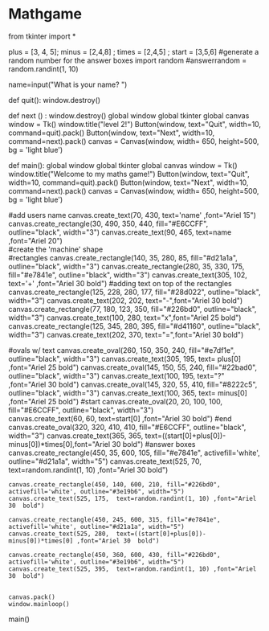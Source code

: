 # Mathgame
from tkinter import *

plus = [3, 4, 5];
minus = [2,4,8] ;
times = [2,4,5] ;
start = [3,5,6]
#generate a random number for the answer boxes
import random
#answerrandom = random.randint(1, 10)

name=input("What is your name? ")

def quit():
    window.destroy()

    
def next () :
    window.destroy()
    global window
    global tkinter
    global canvas
    window = Tk()
    window.title("level 2!")
    Button(window, text="Quit",  width=10, command=quit).pack()
    Button(window, text="Next",  width=10, command=next).pack()
    canvas = Canvas(window, width= 650, height=500, bg = 'light blue')

def main():
    global window
    global tkinter
    global canvas
    window = Tk()
    window.title("Welcome to my maths game!")
    Button(window, text="Quit",  width=10, command=quit).pack()
    Button(window, text="Next",  width=10, command=next).pack()
    canvas = Canvas(window, width= 650, height=500, bg = 'light blue')

#add users name
    canvas.create_text(70, 430,  text='name' ,font="Ariel 15")
    canvas.create_rectangle(30, 490, 350, 440, fill="#E6CCFF", outline="black", width="3")
    canvas.create_text(90, 465,  text=name ,font="Ariel 20")    
#create the 'machine' shape       
#rectangles
    canvas.create_rectangle(140, 35, 280, 85, fill="#d21a1a", outline="black", width="3")
    canvas.create_rectangle(280, 35, 330, 175, fill="#e7841e", outline="black", width="3")
    canvas.create_text(305, 102,  text='+' ,font="Ariel 30  bold")
#adding text on top of the rectangles
    canvas.create_rectangle(125, 228, 280, 177, fill="#28d022", outline="black", width="3")
    canvas.create_text(202, 202,  text="-",font="Ariel 30  bold")
    canvas.create_rectangle(77, 180, 123, 350, fill="#226bd0", outline="black", width="3")
    canvas.create_text(100, 280,  text="x",font="Ariel 25  bold")
    canvas.create_rectangle(125, 345, 280, 395, fill="#d41160", outline="black", width="3")
    canvas.create_text(202, 370, text="=",font="Ariel 30  bold")
    
#ovals w/ text
    canvas.create_oval(260, 150, 350, 240, fill="#e7df1e", outline="black", width="3")
    canvas.create_text(305, 195,  text= plus[0] ,font="Ariel 25  bold")
    canvas.create_oval(145, 150, 55, 240, fill="#22bad0", outline="black", width="3")
    canvas.create_text(100, 195,  text="?" ,font="Ariel 30  bold")
    canvas.create_oval(145, 320, 55, 410, fill="#8222c5", outline="black", width="3")
    canvas.create_text(100, 365, text= minus[0] ,font="Ariel 25  bold")
#start
    canvas.create_oval(20, 20, 100, 100, fill="#E6CCFF", outline="black", width="3")        
    canvas.create_text(60, 60,  text=start[0] ,font="Ariel 30  bold")
#end
    canvas.create_oval(320, 320, 410, 410, fill="#E6CCFF", outline="black", width="3")
    canvas.create_text(365, 365,  text=((start[0]+plus[0])-minus[0])*times[0],font="Ariel 30  bold")
#answer boxes
    canvas.create_rectangle(450, 35, 600, 105, fill="#e7841e", activefill='white', outline="#d21a1a", width="5")
    canvas.create_text(525, 70,  text=random.randint(1, 10) ,font="Ariel 30  bold")
    
    canvas.create_rectangle(450, 140, 600, 210, fill="#226bd0", activefill='white', outline="#3e19b6", width="5")
    canvas.create_text(525, 175,  text=random.randint(1, 10) ,font="Ariel 30  bold")
    
    canvas.create_rectangle(450, 245, 600, 315, fill="#e7841e", activefill='white', outline="#d21a1a", width="5")
    canvas.create_text(525, 280,  text=((start[0]+plus[0])-minus[0])*times[0] ,font="Ariel 30  bold")
    
    canvas.create_rectangle(450, 360, 600, 430, fill="#226bd0", activefill='white', outline="#3e19b6", width="5")
    canvas.create_text(525, 395,  text=random.randint(1, 10) ,font="Ariel 30  bold") 
 
    
    canvas.pack()
    window.mainloop()
    
main()

